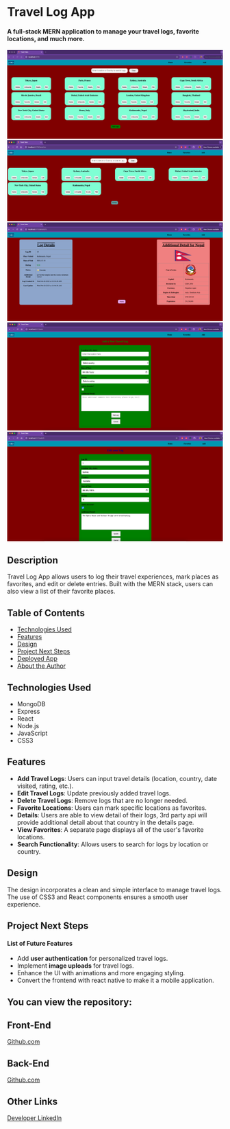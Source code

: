# Travel Log App

#### A full-stack MERN application to manage your travel logs, favorite locations, and much more.

<img src="./src/assets/Homepage.png" alt="Homepage"/>
<img src="./src/assets/Favorites.png" alt="Favorites"/>
<img src="./src/assets/Details.png" alt="Details"/>
<img src="./src/assets/Add.png" alt="Add Page"/>
<img src="./src/assets/Edit.png" alt="Edit Page"/>

## Description

Travel Log App allows users to log their travel experiences, mark places as favorites, and edit or delete entries. Built with the MERN stack, users can also view a list of their favorite places.

## Table of Contents

- [Technologies Used](#technologiesused)
- [Features](#features)
- [Design](#design)
- [Project Next Steps](#nextsteps)
- [Deployed App](#deployment)
- [About the Author](#author)

## <a name="technologiesused"></a>Technologies Used

- MongoDB
- Express
- React
- Node.js
- JavaScript
- CSS3

## Features

- **Add Travel Logs**: Users can input travel details (location, country, date visited, rating, etc.).
- **Edit Travel Logs**: Update previously added travel logs.
- **Delete Travel Logs**: Remove logs that are no longer needed.
- **Favorite Locations**: Users can mark specific locations as favorites.
- **Details**: Users are able to view detail of their logs, 3rd party api will provide additional detail about that country in the details page.
- **View Favorites**: A separate page displays all of the user's favorite locations.
- **Search Functionality**: Allows users to search for logs by location or country.


## <a name="design"></a>Design

The design incorporates a clean and simple interface to manage travel logs. The use of CSS3 and React components ensures a smooth user experience.


## <a name="nextsteps"></a>Project Next Steps

#### List of Future Features

- Add **user authentication** for personalized travel logs.
- Implement **image uploads** for travel logs.
- Enhance the UI with animations and more engaging styling.
- Convert the frontend with react native to make it a mobile application.


## You can view the repository:

## Front-End

[Github.com](https://github.com/Sumanlamitare/travelTalesFE/)

## Back-End

[Github.com](https://github.com/Sumanlamitare/travelTalesBE)

## Other Links

[Developer LinkedIn](https://www.linkedin.com/in/sumanlamitare/)
